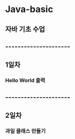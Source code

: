 # Java-basic

## 자바 기초 수업
## ---------------------
## 1일차
### Hello World 출력
## ---------------------
## 2일차
### 과일 클래스 만들기